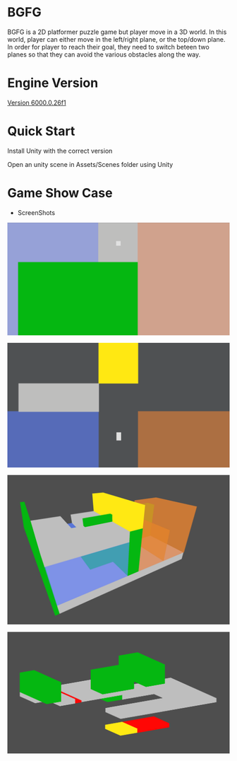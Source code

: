# BGFG
BGFG is a 2D platformer puzzle game but player move in a 3D world. In this world, player can either move in the left/right plane, or the top/down plane. 
In order for player to reach their goal, they need to switch beteen two planes so that they can avoid the various obstacles along the way.

# Engine Version 
 [Version 6000.0.26f1](https://unity.com/releases/editor/whats-new/6000.0.26#installs)

 # Quick Start
 Install Unity with the correct version
 
 Open an unity scene in Assets/Scenes folder using Unity

# Game Show Case

* ScreenShots

![Alt text](https://github.com/jasoncnm/BGFG/blob/main/ScreenShot/ScreenShot4.png?raw=true)

![Alt text](https://github.com/jasoncnm/BGFG/blob/main/ScreenShot/ScreenShot3.png?raw=true)

![Alt text](https://github.com/jasoncnm/BGFG/blob/main/ScreenShot/ScreenShot1.png?raw=true)

![Alt text](https://github.com/jasoncnm/BGFG/blob/main/ScreenShot/ScreenShot2.png?raw=true)




